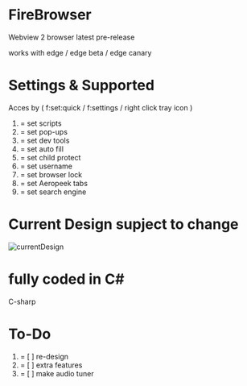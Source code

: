 # FireBrowser
Webview 2 browser latest pre-release 

works with edge / edge beta / edge canary

# Settings & Supported
Acces by ( f:set:quick / f:settings / right click tray icon )

1. = set scripts
2. = set pop-ups
3. = set dev tools
4. = set auto fill
5. = set child protect
6. = set username
7. = set browser lock
8. = set Aeropeek tabs
9. = set search engine


# Current Design supject to change
![currentDesign](https://user-images.githubusercontent.com/53493418/134950100-a6ed3ab5-f10f-4cf0-aad0-5eac9d105c78.png)

# fully coded in C#
C-sharp

# To-Do

1. = [ ] re-design
2. = [ ] extra features
3. = [ ] make audio tuner 
